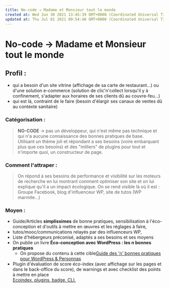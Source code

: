 ```yaml
---
title: No-code → Madame et Monsieur tout le monde
created at: Wed Jun 30 2021 13:45:39 GMT+0000 (Coordinated Universal Time)
updated at: Thu Jul 01 2021 09:54:48 GMT+0000 (Coordinated Universal Time)
---
```


# No-code → Madame et Monsieur tout le monde

## Profil :

- qui a besoin d'un site vitrine (affichage de sa carte de restaurant...) ou d'une solution e-commerce (solution de clic'n'collect lorsqu'il y à confinement, s'adapter aux horaires de ses clients dû au couvre-feu...)
- qui est là, contraint de le faire (besoin d'élargir ses canaux de ventes dû au contexte sanitaire)

### Catégorisation :

> **NO-CODE** → pas un développeur, qui n'est même pas technique et qui n'a aucune connaissance des bonnes pratiques de base.  
> Utilisant un thème joli et répondant a ses besoins (voire embarquant plus que ces besoins) et des "milliers" de plugins pour tout et n'importe quoi, un constructeur de page.

### Comment l'attraper :

> On répond à ses besoins de performance et visibilité sur les moteurs de recherche en lui montrant comment optimiser son site et on lui explique qu'il a un impact écologique. On se rend visible là où il est : Groupe Facebook, blog d'influenceur WP, site de tutos (WP marmite...)

### Moyen :

- Guide/Articles **simplissimes** de bonne pratiques, sensibilisation à l'éco-conception et d'outils à mettre en œuvres et les réglages à faire,
- tutos/mooc/communications relayés par des influenceurs WP,
- Liste d'hébergeurs préconisé, adaptés a ses besoins et ses moyens
- On publie un livre **Éco-conception avec WordPress : les n bonnes pratiques**
  - On propose du contenu à cette cible[Guide des 'n' bonnes pratiques pour WordPress & Personnas](/Guide%20des%20'n'%20bonnes%20pratiques%20pour%20WordPress%20&%20Personnas/Guide%20des%20'n'%20bonnes%20pratiques%20pour%20WordPress%20&%20Personnas.md)
- Plugin d'évaluation de score éco-index (avec affichage sur les pages et dans le back-office du score), de warnings et avec checklist des points à mettre en place  
  [Ecoindex, plugins, badge, CLI.](/Ecoindex,%20plugins,%20badge,%20CLI_/Ecoindex,%20plugins,%20badge,%20CLI_.md)
